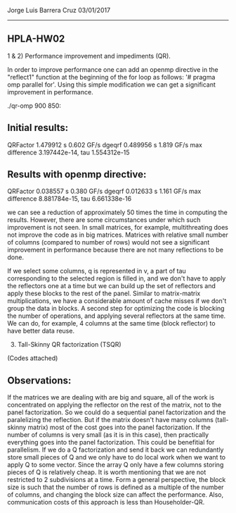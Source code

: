 Jorge Luis Barrera Cruz
03/01/2017

---------
HPLA-HW02
---------

1 & 2) Performance improvement and impediments (QR).

In order to improve performance one can add an openmp directive in the "reflect1" function at the beginning of the for loop as follows: '# pragma omp parallel for'. Using this simple modification we can get a significant improvement in performance. 

./qr-omp 900 850:

Initial results:
----------------
  QRFactor   1.479912 s	  0.602 GF/s
    dgeqrf   0.489956 s	  1.819 GF/s
max difference 3.197442e-14, tau 1.554312e-15


Results with openmp directive:
------------------------------
  QRFactor   0.038557 s	  0.380 GF/s
    dgeqrf   0.012633 s	  1.161 GF/s
max difference 8.881784e-15, tau 6.661338e-16

we can see a reduction of approximately 50 times the time in computing the results. However, there are some circumstances under which such improvement is not seen. In small matrices, for example, multithreating does not improve the code as in big matrices. Matrices with relative small number of columns (compared to number of rows) would not see a significant improvement in performance because there are not many reflections to be done. 

If we select some columns, q is represented in v, a part of tau corresponding to the selected region is filled in, and we don't have to apply the reflectors one at a time but we can build up the set of reflectors and apply these blocks to the rest of the panel.
Similar to matrix-matrix multiplications, we have a considerable amount of cache misses if we don't group the data in blocks. A second step for optimizing the code is blocking the number of operations, and applying several reflectors at the same time. We can do, for example, 4 columns at the same time (block reflector) to have better data reuse.

 
 
3) Tall-Skinny QR factorization (TSQR)

(Codes attached)

Observations:
-------------

If the matrices we are dealing with are big and square, all of the work is concentrated on applying the reflector on the rest of the matrix, not to the panel factorization. So we could do a sequential panel factorization and the paralelizing the reflection. But if the matrix doesn't have many columns (tall-skinny matrix) most of the cost goes into the panel factorization. If the number of columns is very small (as it is in this case), then practically everything goes into the panel factorization. This could be benefitial for parallelism. If we do a Q factorization and send it back we can redundantly store small pieces of Q and we only have to do local work when we want to apply Q to some vector. Since the array Q only have a few columns storing pieces of Q is relatively cheap.
It is worth mentioning that we are not restricted to 2 subdivisions at a time. Form a general perspective, the block size is such that the number of rows is defined as a multiple of the number of columns, and changing the block size can affect the performance. Also, communication costs of this approach is less than Householder-QR.
